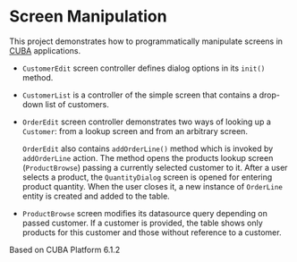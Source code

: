 # Screen Manipulation

This project demonstrates how to programmatically manipulate screens in [CUBA](https://www.cuba-platform.com) applications.

* `CustomerEdit` screen controller defines dialog options in its `init()` method.

* `CustomerList` is a controller of the simple screen that contains a drop-down list of customers.

* `OrderEdit` screen controller demonstrates two ways of looking up a `Customer`: from a lookup screen and from an arbitrary screen.

    `OrderEdit` also contains `addOrderLine()` method which is invoked by `addOrderLine` action.
The method opens the products lookup screen (`ProductBrowse`) passing a currently selected customer to it. After a user selects a product, the `QuantityDialog` screen is opened for entering product quantity. When the user closes it, a new instance of `OrderLine` entity is created and added to the table.

* `ProductBrowse` screen modifies its datasource query depending on passed customer. If a customer is provided, the table shows only products for this customer and those without reference to a customer.

Based on CUBA Platform 6.1.2